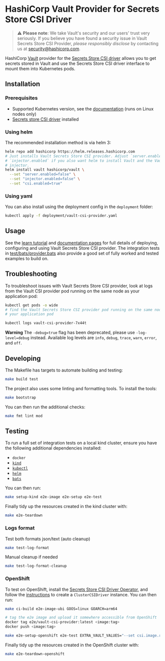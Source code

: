 # HashiCorp Vault Provider for Secrets Store CSI Driver

> :warning: **Please note**: We take Vault's security and our users' trust very
seriously. If you believe you have found a security issue in Vault Secrets Store
CSI Provider, _please responsibly disclose_ by contacting us at
[security@hashicorp.com](mailto:security@hashicorp.com).

HashiCorp [Vault](https://vaultproject.io) provider for the [Secrets Store CSI driver](https://github.com/kubernetes-sigs/secrets-store-csi-driver) allows you to get secrets stored in
Vault and use the Secrets Store CSI driver interface to mount them into Kubernetes pods.

## Installation

### Prerequisites

* Supported Kubernetes version, see the [documentation](https://developer.hashicorp.com/vault/docs/platform/k8s/csi#supported-kubernetes-versions) (runs on Linux nodes only)
* [Secrets store CSI driver](https://secrets-store-csi-driver.sigs.k8s.io/getting-started/installation.html) installed

### Using helm

The recommended installation method is via helm 3:

```bash
helm repo add hashicorp https://helm.releases.hashicorp.com
# Just installs Vault Secrets Store CSI provider. Adjust `server.enabled` and
# `injector.enabled` if you also want helm to install Vault and the Vault Agent
# injector.
helm install vault hashicorp/vault \
  --set "server.enabled=false" \
  --set "injector.enabled=false" \
  --set "csi.enabled=true"
```

### Using yaml

You can also install using the deployment config in the `deployment` folder:

```bash
kubectl apply -f deployment/vault-csi-provider.yaml
```

## Usage

See the [learn tutorial](https://learn.hashicorp.com/tutorials/vault/kubernetes-secret-store-driver)
and [documentation pages](https://www.vaultproject.io/docs/platform/k8s/csi) for
full details of deploying, configuring and using Vault Secrets Store CSI provider.
The integration tests in [test/bats/provider.bats](./test/bats/provider.bats) also
provide a good set of fully worked and tested examples to build on.

## Troubleshooting

To troubleshoot issues with Vault Secrets Store CSI provider, look at logs from
the Vault CSI provider pod running on the same node as your application pod:

  ```bash
  kubectl get pods -o wide
  # find the Vault Secrets Store CSI provider pod running on the same node as
  # your application pod

  kubectl logs vault-csi-provider-7x44t
  ```

**Warning**
The `-debug=true` flag has been deprecated, please use `-log-level=debug` instead.
Available log levels are `info`, `debug`, `trace`, `warn`, `error`, and `off`.

## Developing

The Makefile has targets to automate building and testing:

```bash
make build test
```

The project also uses some linting and formatting tools. To install the tools:

```bash
make bootstrap
```

You can then run the additional checks:

```bash
make fmt lint mod
```

## Testing

To run a full set of integration tests on a local kind cluster, ensure you have
the following additional dependencies installed:

* `docker`
* [`kind`](https://github.com/kubernetes-sigs/kind)
* [`kubectl`](https://kubernetes.io/docs/tasks/tools/)
* [`helm`](https://helm.sh/docs/intro/install/)
* [`bats`](https://bats-core.readthedocs.io/en/stable/installation.html)

You can then run:

```bash
make setup-kind e2e-image e2e-setup e2e-test 
```

Finally tidy up the resources created in the kind cluster with:

```bash
make e2e-teardown
```

### Logs format 

Test both formats json/text (auto cleanup)

```bash
make test-log-format
```

Manual cleanup if needed
```bash
make test-log-format-cleanup
```

### OpenShift

To test on OpenShift, install the [Secrets Store CSI Driver
Operator][csi-operator-github], and follow the
[instructions][install-csi-operator] to create a `ClusterCSIDriver` instance.
You can then run:

```bash
make ci-build e2e-image-ubi GOOS=linux GOARCH=arm64

# tag the e2e image and upload it somewhere accessible from OpenShift
docker tag e2e/vault-csi-provider:latest <image:tag>
docker push <image:tag>

make e2e-setup-openshift e2e-test EXTRA_VAULT_VALUES="--set csi.image.repository=<image>,csi.image.tag=<tag>,csi.daemonSet.securityContext.container.privileged=true"
```

Finally tidy up the resources created in the OpenShift cluster with:

```bash
make e2e-teardown-openshift
```

[csi-operator-github]: https://github.com/openshift/secrets-store-csi-driver-operator
[install-csi-operator]: https://docs.redhat.com/en/documentation/openshift_container_platform/4.19/html/storage/using-container-storage-interface-csi#persistent-storage-csi-secrets-store-driver-install_persistent-storage-csi-secrets-store
